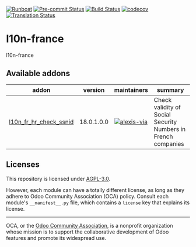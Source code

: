 
[![Runboat](https://img.shields.io/badge/runboat-Try%20me-875A7B.png)](https://runboat.odoo-community.org/builds?repo=OCA/l10n-france&target_branch=18.0)
[![Pre-commit Status](https://github.com/OCA/l10n-france/actions/workflows/pre-commit.yml/badge.svg?branch=18.0)](https://github.com/OCA/l10n-france/actions/workflows/pre-commit.yml?query=branch%3A18.0)
[![Build Status](https://github.com/OCA/l10n-france/actions/workflows/test.yml/badge.svg?branch=18.0)](https://github.com/OCA/l10n-france/actions/workflows/test.yml?query=branch%3A18.0)
[![codecov](https://codecov.io/gh/OCA/l10n-france/branch/18.0/graph/badge.svg)](https://codecov.io/gh/OCA/l10n-france)
[![Translation Status](https://translation.odoo-community.org/widgets/l10n-france-18-0/-/svg-badge.svg)](https://translation.odoo-community.org/engage/l10n-france-18-0/?utm_source=widget)

<!-- /!\ do not modify above this line -->

# l10n-france

l10n-france

<!-- /!\ do not modify below this line -->

<!-- prettier-ignore-start -->

[//]: # (addons)

Available addons
----------------
addon | version | maintainers | summary
--- | --- | --- | ---
[l10n_fr_hr_check_ssnid](l10n_fr_hr_check_ssnid/) | 18.0.1.0.0 | [![alexis-via](https://github.com/alexis-via.png?size=30px)](https://github.com/alexis-via) | Check validity of Social Security Numbers in French companies

[//]: # (end addons)

<!-- prettier-ignore-end -->

## Licenses

This repository is licensed under [AGPL-3.0](LICENSE).

However, each module can have a totally different license, as long as they adhere to Odoo Community Association (OCA)
policy. Consult each module's `__manifest__.py` file, which contains a `license` key
that explains its license.

----
OCA, or the [Odoo Community Association](http://odoo-community.org/), is a nonprofit
organization whose mission is to support the collaborative development of Odoo features
and promote its widespread use.
